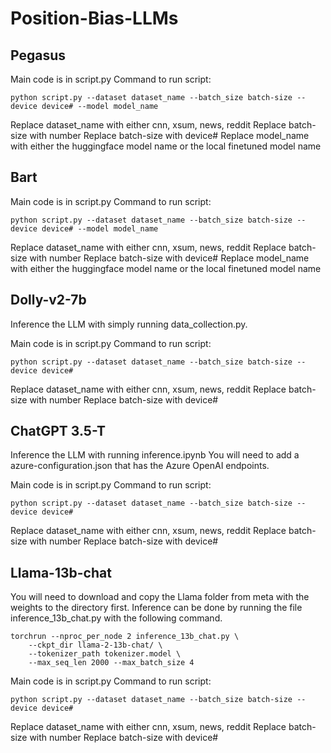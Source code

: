 # Position-Bias-LLMs

## Pegasus

Main code is in script.py
Command to run script:


```
python script.py --dataset dataset_name --batch_size batch-size --device device# --model model_name

```
Replace dataset_name with either cnn, xsum, news, reddit 
Replace batch-size with number
Replace batch-size with device#
Replace model_name with either the huggingface model name or the local finetuned model name

## Bart

Main code is in script.py
Command to run script:


```
python script.py --dataset dataset_name --batch_size batch-size --device device# --model model_name

```
Replace dataset_name with either cnn, xsum, news, reddit 
Replace batch-size with number
Replace batch-size with device#
Replace model_name with either the huggingface model name or the local finetuned model name

## Dolly-v2-7b

Inference the LLM with simply running data_collection.py.

Main code is in script.py
Command to run script:


```
python script.py --dataset dataset_name --batch_size batch-size --device device# 

```
Replace dataset_name with either cnn, xsum, news, reddit 
Replace batch-size with number
Replace batch-size with device#


## ChatGPT 3.5-T

Inference the LLM with running inference.ipynb
You will need to add a azure-configuration.json that has the Azure OpenAI endpoints.

Main code is in script.py
Command to run script:

```
python script.py --dataset dataset_name --batch_size batch-size --device device# 

```
Replace dataset_name with either cnn, xsum, news, reddit 
Replace batch-size with number
Replace batch-size with device#

## Llama-13b-chat

You will need to download and copy the Llama folder from meta with the weights to the directory first.
Inference can be done by running the file inference_13b_chat.py with the following command.

```
torchrun --nproc_per_node 2 inference_13b_chat.py \
    --ckpt_dir llama-2-13b-chat/ \
    --tokenizer_path tokenizer.model \
    --max_seq_len 2000 --max_batch_size 4
```

Main code is in script.py
Command to run script:

```
python script.py --dataset dataset_name --batch_size batch-size --device device# 

```
Replace dataset_name with either cnn, xsum, news, reddit 
Replace batch-size with number
Replace batch-size with device#


